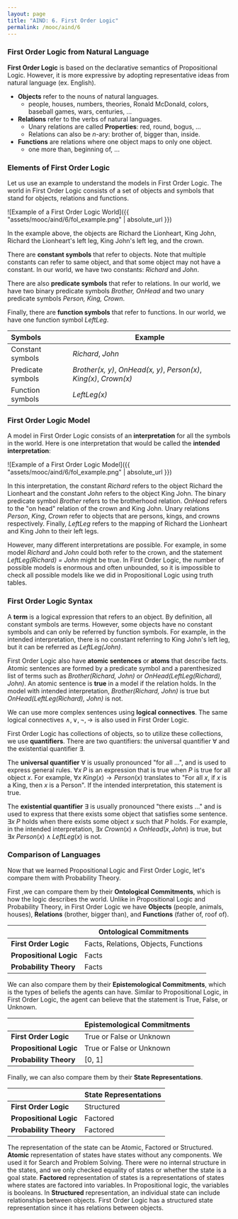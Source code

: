 ```yaml
---
layout: page
title: "AIND: 6. First Order Logic"
permalink: /mooc/aind/6
---
```


### First Order Logic from Natural Language

**First Order Logic** is based on the declarative semantics of Propositional Logic. However, it is more expressive by adopting representative ideas from natural language (ex. English).

- **Objects** refer to the nouns of natural languages.
  - people, houses, numbers, theories, Ronald McDonald, colors, baseball games, wars, centuries, ...
- **Relations** refer to the verbs of natural languages.
  - Unary relations are called **Properties**: red, round, bogus, ...
  - Relations can also be $n$-ary: brother of, bigger than, inside.
- **Functions** are relations where one object maps to only one object.
  - one more than, beginning of, ...

### Elements of First Order Logic

Let us use an example to understand the models in First Order Logic. The world in First Order Logic consists of a set of objects and symbols that stand for objects, relations and functions.

![Example of a First Order Logic World]({{ "assets/mooc/aind/6/fol_example.png" | absolute_url }})

In the example above, the objects are Richard the Lionheart, King John, Richard the Lionheart's left leg, King John's left leg, and the crown. 

There are **constant symbols** that refer to objects. Note that multiple constants can refer to same object, and that some object may not have a constant. In our world, we have two constants: *Richard* and *John*.

There are also **predicate symbols** that refer to relations. In our world, we have two binary predicate symbols *Brother, OnHead* and two unary predicate symbols *Person, King, Crown*.

Finally, there are **function symbols** that refer to functions. In our world, we have one function symbol *LeftLeg*.

| Symbols           | Example                                                      |
| :---------------- | ------------------------------------------------------------ |
| Constant symbols  | *Richard*, *John*                                            |
| Predicate symbols | *Brother(x, y)*, *OnHead(x, y)*, *Person(x)*, *King(x)*, *Crown(x)* |
| Function symbols  | *LeftLeg(x)*                                                 |

### First Order Logic Model

A model in First Order Logic consists of an **interpretation** for all the symbols in the world. Here is one interpretation that would be called the **intended interpretation**:

![Example of a First Order Logic Model]({{ "assets/mooc/aind/6/fol_example.png" | absolute_url }})

In this interpretation, the constant *Richard* refers to the object Richard the Lionheart and the constant  *John* refers to the object King John. The binary predicate symbol *Brother* refers to the brotherhood relation. *OnHead* refers to the "on head" relation of the crown and King John. Unary relations *Person*, *King*, *Crown* refer to objects that are persons, kings, and crowns respectively. Finally, *LeftLeg* refers to the mapping of Richard the Lionheart and King John to their left legs.

However, many different interpretations are possible. For example, in some model *Richard* and *John* could both refer to the crown, and the statement *LeftLeg(Richard) = John* might be true. In First Order Logic, the number of possible models is enormous and often unbounded, so it is impossible to check all possible models like we did in Propositional Logic using truth tables.

### First Order Logic Syntax

A **term** is a logical expression that refers to an object. By definition, all constant symbols are terms. However, some objects have no constant symbols and can only be referred by function symbols. For example, in the intended interpretation, there is no constant referring to King John's left leg, but it can be referred as *LeftLeg(John)*.

First Order Logic also have **atomic sentences** or **atoms** that describe facts. Atomic sentences are formed by a predicate symbol  and a parenthesized list of terms such as *Brother(Richard, John)* or *OnHead(LeftLeg(Richard), John)*. An atomic sentence is **true** in a model if the relation holds. In the model with intended interpretation, *Brother(Richard, John)* is true but *OnHead(LeftLeg(Richard), John)* is not.

We can use more complex sentences using **logical connectives**. The same logical connectives $\land, \lor, \lnot, \to$ is also used in First Order Logic.

First Order Logic has collections of objects, so to utilize these collections, we use **quantifiers**. There are two quantifiers: the universal quantifier $\forall$ and the existential quantifier $\exists$.

The **universal quantifier** $\forall$ is usually pronounced "for all ...", and is used to express general rules. $\forall x \; P$ is an expression that is true when $P$ is true for all object $x$. For example, $\forall x \; King(x) \to Person(x)$ translates to "For all $x$, if $x$ is a King, then $x$ is a Person". If the intended interpretation, this statement is true.

The **existential quantifier** $\exists$ is usually pronounced "there exists ..." and is used to express that there exists some object that satisfies some sentence. $\exists x \; P$ holds when there exists some object $x$ such that $P$ holds. For example, in the intended interpretation, $\exists x \; Crown(x) \land OnHead(x, John)$ is true, but $\exists x \; Person(x) \land LeftLeg(x)$ is not.


### Comparison of Languages

Now that we learned Propositional Logic and First Order Logic, let's compare them with Probability Theory.

First ,we can compare them by their **Ontological Commitments**, which is how the logic describes the world. Unlike in Propositional Logic and Probability Theory, in First Order Logic we have **Objects** (people, animals, houses), **Relations** (brother, bigger than), and **Functions** (father of, roof of).

|                         | Ontological Commitments              |
| ----------------------- | ------------------------------------ |
| **First Order Logic**   | Facts, Relations, Objects, Functions |
| **Propositional Logic** | Facts                                |
| **Probability Theory**  | Facts                                |

We can also compare them by their **Epistemological Commitments**, which is the types of beliefs the agents can have. Similar to Propositional Logic, in First Order Logic, the agent can believe that the statement is True, False, or Unknown.

|                         | Epistemological Commitments |
| ----------------------- | --------------------------- |
| **First Order Logic**   | True or False or Unknown    |
| **Propositional Logic** | True or False or Unknown    |
| **Probability Theory**  | [0, 1]                      |

Finally, we can also compare them by their **State Representations**.

|                         | **State Representations** |
| ----------------------- | ------------------------- |
| **First Order Logic**   | Structured                |
| **Propositional Logic** | Factored                  |
| **Probability Theory**  | Factored                  |

The representation of the state can be Atomic, Factored or Structured. **Atomic** representation of states have states without any components. We used it for Search and Problem Solving. There were no internal structure in the states, and we only checked equality of states or whether the state is a goal state. **Factored** representation of states is a representations of states where states are factored into variables. In Propositional logic, the variables is booleans. In **Structured** representation, an individual state can include relationships between objects. First Order Logic has a structured state representation since it has relations between objects.
